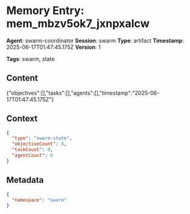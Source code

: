 # Memory Entry: mem_mbzv5ok7_jxnpxalcw

**Agent**: swarm-coordinator
**Session**: swarm
**Type**: artifact
**Timestamp**: 2025-06-17T01:47:45.175Z
**Version**: 1

**Tags**: swarm, state

## Content

{"objectives":[],"tasks":[],"agents":[],"timestamp":"2025-06-17T01:47:45.175Z"}

## Context

```json
{
  "type": "swarm-state",
  "objectiveCount": 0,
  "taskCount": 0,
  "agentCount": 0
}
```

## Metadata

```json
{
  "namespace": "swarm"
}
```
